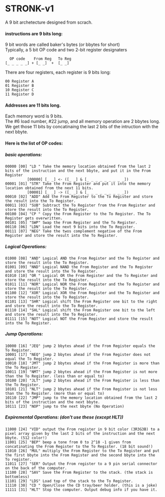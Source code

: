 # STRONK-v1
A 9 bit archetecture designed from scrach.  

#### instructions are 9 bits long: 
9 bit words are called baker's bytes (or bbytes for short)  
Typically, a 5 bit OP code and two 2-bit register designaters  
```
  OP code    From Reg   To Reg
[_ _ _ _ _] + [_ _]  +  [_ _]
```

There are four registers, each register is 9 bits long:  
```
00 Register A
01 Register B
10 Register C
11 Register D
```

#### Addresses are 11 bits long.
Each memory word is 9 bits.  
The #6 load number, #22 jump, and all memory operation are 2 bbytes long.  
We get those 11 bits by concatinaing the last 2 bits of the intruction with the next bbyte.  

#### Here is the list of OP codes:  

##### basic operations:  
```
00000 [00] "LD " Take the memory location obtained from the last 2 bits of the instruction and the next bbyte, and put it in the From Register
          [00000] [_ _] <- ([_ _] & [_ _ _ _ _ _ _ _ _])
00001 [01] "STR" Take the From Register and put it into the memory location obtained from the next 11 bits.
          [00001] [_ _] -> ([_ _] & [_ _ _ _ _ _ _ _ _])
00010 [02] "ADD" Add the From Register to the To Register and store the result into the To Register.
00011 [03] "SUB" Subtract the To Register from the From Register and store the result into the To Register.
00100 [04] "CP " Copy the From Register to the To Register. The To Register gets overwritten.
00101 [05] "SWP" Swap the From Register and the To Register.
00110 [06] "LDN" Load the next 9 bits into the To Register.
00111 [07] "NEG" Take the twos complement negative of the From Register and store the result into the To Register.
```

##### Logical Operations:  
```
01000 [08] "AND" Logical AND the From Register and the To Register and store the result into the To Register.
01001 [09] "NND" Logical NAND the From Register and the To Register and store the result into the To Register.
01010 [10] "OR " Logical OR the From Register and the To Register and store the result into the To Register.
01011 [11] "NOR" Logical NOR the From Register and the To Register and store the result into the To Register.
01100 [12] "XOR" Logical XOR the From Register and the To Register and store the result into the To Register.
01101 [13] "SHR" Logical shift the From Register one bit to the right and store the result into the To Register.
01110 [14] "SHL" Logical shift the From Register one bit to the left and store the result into the To Register.
01111 [15] "NOT" Logical NOT the From Register and store the result into the To Register.
```

##### Jump Operations:  
```
10000 [16] "JEQ" jump 2 bbytes ahead if the From Register equals the To Register.
10001 [17] "NEQ" jump 2 bbytes ahead if the From Register does not equal the To Register.
10010 [18] "JMT" jump 2 bbytes ahead if the From Register is more than the To Register.
10011 [19] "NMT" jump 2 bbytes ahead if the From Register is not more than the To Register. (less than or equal to)
10100 [20] "JLT" jump 2 bbytes ahead if the From Register is less than the To Register.
10101 [21] "NLT" jump 2 bbytes ahead if the From Register is not less than the To Register. (more than or equal to)
10110 [22] "JMP" jump to the memory location obtained from the last 2 bits of the instruction and the next bbyte.
10111 [23] "NOP" jump to the next bbyte (No Operation)
```

##### Expiremental Operations: (don't use these (except HLT))  
```
11000 [24] "VID" output the From register in 9 bit color (3R3G3B) to a pixel array given by the last 2 bits of the instruction and the next bbyte. (512 color!)
11001 [25] "BEP" beep a tone from 0 to 2^18 -1 given from concatinating the From Register to the To Register. (18 bit sound!)
11010 [26] "MUL" multiply the From Register to the To Register and put the first bbyte into the From Register and the second bbyte into the To register. 
11011 [27] "SER" Output the From register to a 9 pin serial connector on the back of the computer.
11100 [28] "SAV" Save the From Register to the stack. (the stack is bottomless)
11101 [29] "LDS" Load top of the stack to the To Register.
11110 [30] "CD " Open/Close the CD tray/beer holder. (this is a joke)
11111 [31] "HLT" Stop the computer. Output debug info if you have it.
```
